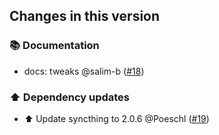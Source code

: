 ## Changes in this version

### 📚 Documentation

- docs: tweaks @salim-b ([#18](https://github.com/Poeschl-HomeAssistant-Addons/syncthing/pull/18))

### ⬆️ Dependency updates

- ⬆️ Update syncthing to 2.0.6 @Poeschl ([#19](https://github.com/Poeschl-HomeAssistant-Addons/syncthing/pull/19))
